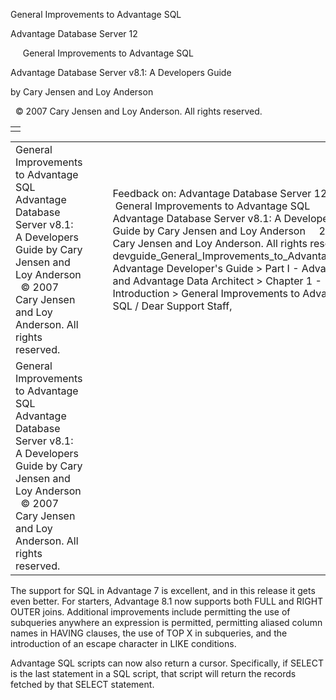 General Improvements to Advantage SQL




Advantage Database Server 12  

     General Improvements to Advantage SQL

Advantage Database Server v8.1: A Developers Guide

by Cary Jensen and Loy Anderson

  © 2007 Cary Jensen and Loy Anderson. All rights reserved.

|  |
| --- |
|  |

|  |  |  |  |  |
| --- | --- | --- | --- | --- |
| General Improvements to Advantage SQL  Advantage Database Server v8.1: A Developers Guide  by Cary Jensen and Loy Anderson    © 2007 Cary Jensen and Loy Anderson. All rights reserved. |  |  | Feedback on: Advantage Database Server 12 -      General Improvements to Advantage SQL Advantage Database Server v8.1: A Developers Guide by Cary Jensen and Loy Anderson     2007 Cary Jensen and Loy Anderson. All rights reserved. devguide\_General\_Improvements\_to\_Advantage\_SQL Advantage Developer's Guide > Part I - Advantage and Advantage Data Architect > Chapter 1 - Introduction > General Improvements to Advantage SQL / Dear Support Staff, |  |
| General Improvements to Advantage SQL  Advantage Database Server v8.1: A Developers Guide  by Cary Jensen and Loy Anderson    © 2007 Cary Jensen and Loy Anderson. All rights reserved. |  |  |  |  |

The support for SQL in Advantage 7 is excellent, and in this release it gets even better. For starters, Advantage 8.1 now supports both FULL and RIGHT OUTER joins. Additional improvements include permitting the use of subqueries anywhere an expression is permitted, permitting aliased column names in HAVING clauses, the use of TOP X in subqueries, and the introduction of an escape character in LIKE conditions.

Advantage SQL scripts can now also return a cursor. Specifically, if SELECT is the last statement in a SQL script, that script will return the records fetched by that SELECT statement.